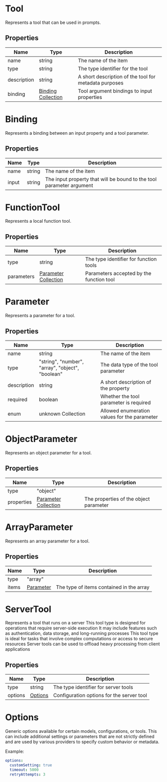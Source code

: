 # Tool

Represents a tool that can be used in prompts.


## Properties

| Name | Type | Description |
| ---- | ---- | ----------- |
| name |  string | The name of the item |
| type |  string | The type identifier for the tool |
| description |  string | A short description of the tool for metadata purposes |
| binding |  [Binding Collection](#binding) | Tool argument bindings to input properties |


# Binding

Represents a binding between an input property and a tool parameter.


## Properties

| Name | Type | Description |
| ---- | ---- | ----------- |
| name |  string | The name of the item |
| input |  string | The input property that will be bound to the tool parameter argument |



# FunctionTool

Represents a local function tool.


## Properties

| Name | Type | Description |
| ---- | ---- | ----------- |
| type |  string | The type identifier for function tools |
| parameters |  [Parameter Collection](#parameter) | Parameters accepted by the function tool |


# Parameter

Represents a parameter for a tool.


## Properties

| Name | Type | Description |
| ---- | ---- | ----------- |
| name |  string | The name of the item |
| type |  &quot;string&quot;, &quot;number&quot;, &quot;array&quot;, &quot;object&quot;, &quot;boolean&quot; | The data type of the tool parameter |
| description |  string | A short description of the property |
| required |  boolean | Whether the tool parameter is required |
| enum |  unknown Collection | Allowed enumeration values for the parameter |



# ObjectParameter

Represents an object parameter for a tool.


## Properties

| Name | Type | Description |
| ---- | ---- | ----------- |
| type |  &quot;object&quot; |  |
| properties |  [Parameter Collection](#parameter) | The properties of the object parameter |



# ArrayParameter

Represents an array parameter for a tool.


## Properties

| Name | Type | Description |
| ---- | ---- | ----------- |
| type |  &quot;array&quot; |  |
| items |  [Parameter](#parameter) | The type of items contained in the array |



# ServerTool

Represents a tool that runs on a server
This tool type is designed for operations that require server-side execution
It may include features such as authentication, data storage, and long-running processes
This tool type is ideal for tasks that involve complex computations or access to secure resources
Server tools can be used to offload heavy processing from client applications


## Properties

| Name | Type | Description |
| ---- | ---- | ----------- |
| type |  string | The type identifier for server tools |
| options |  [Options](#options) | Configuration options for the server tool |


# Options

Generic options available for certain models, configurations, or tools.
This can include additional settings or parameters that are not strictly defined
and are used by various providers to specify custom behavior or metadata.

Example:
```yaml
options:
  customSetting: true
  timeout: 5000
  retryAttempts: 3
 ```


